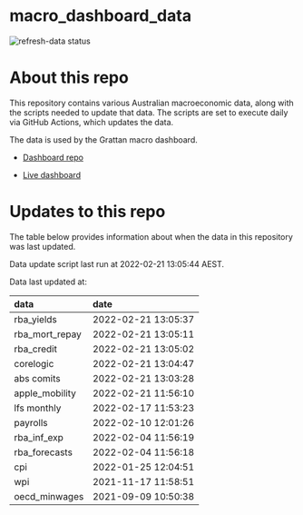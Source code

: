 
<!-- README.md is generated from README.Rmd. Please edit that file -->

# macro\_dashboard\_data

<!-- badges: start -->

![refresh-data
status](https://github.com/grattan/macro_dashboard_data/workflows/refresh-data/badge.svg)

<!-- badges: end -->

# About this repo

This repository contains various Australian macroeconomic data, along
with the scripts needed to update that data. The scripts are set to
execute daily via GitHub Actions, which updates the data.

The data is used by the Grattan macro dashboard.

  - [Dashboard repo](https://github.com/grattan/macrodashboard)

  - [Live dashboard](https://mattcowgill.shinyapps.io/macrodashboard/)

# Updates to this repo

The table below provides information about when the data in this
repository was last updated.

Data update script last run at 2022-02-21 13:05:44 AEST.

Data last updated at:

| data             | date                |
| :--------------- | :------------------ |
| rba\_yields      | 2022-02-21 13:05:37 |
| rba\_mort\_repay | 2022-02-21 13:05:11 |
| rba\_credit      | 2022-02-21 13:05:02 |
| corelogic        | 2022-02-21 13:04:47 |
| abs comits       | 2022-02-21 13:03:28 |
| apple\_mobility  | 2022-02-21 11:56:10 |
| lfs monthly      | 2022-02-17 11:53:23 |
| payrolls         | 2022-02-10 12:01:26 |
| rba\_inf\_exp    | 2022-02-04 11:56:19 |
| rba\_forecasts   | 2022-02-04 11:56:18 |
| cpi              | 2022-01-25 12:04:51 |
| wpi              | 2021-11-17 11:58:51 |
| oecd\_minwages   | 2021-09-09 10:50:38 |
